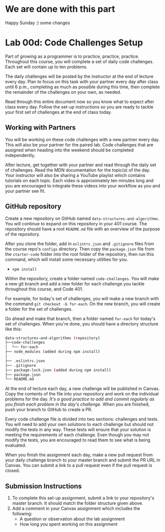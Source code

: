 # We are done with this part
Happy Sunday :)
some changes 

# Lab 00d: Code Challenges Setup

Part of growing as a programmer is to practice, practice, practice. Throughout this course, you will complete a set of daily code challenges. Each set will contain up to ten problems.

The daily challenges will be posted by the instructor at the end of lecture every day. Plan to focus on this task with your partner every day after class until 6 p.m., completing as much as possible during this time, then complete the remainder of the challenges on your own, as needed.

Read through this entire document now so you know what to expect after class every day. Follow the set-up instructions so you are ready to tackle your first set of challenges at the end of class today.

## Working with Partners

You will be working on these code challenges with a new partner every day. This will also be your partner for the paired lab. Code challenges that are assigned when heading into the weekend should be completed independently.

After lecture, get together with your partner and read through the daily set of challenges. Read the MDN documentation for the topic(s) of the day. Your instructor will also be sharing a YouTube playlist which contains tutorials on each topic. Each video is approximately ten minutes long and you are encouraged to integrate these videos into your workflow as you and your partner see fit.

## GitHub repository

Create a new repository on GitHub named `data-structures-and-algorithms`. You will continue to expand on this repository in your 401 course. The repository should have a root `README.md` file with an overview of the purpose of the repository. 

After you clone the folder, add in `eslintrc.json` and `.gitignore` files from the course repo's `configs` directory. Then copy the `package.json` file from the `starter-code` folder into the root folder of the repository, then run this command, which will install some necessary utilities for you.

* `npm install`

Within the repository, create a folder named `code-challenges`. You will make a new git branch and add a new folder for each challenge you tackle throughout this course, and Code 401.

For example, for today's set of challenges, you will make a new branch with the command `git checkout -b for-each`. On the new branch, you will create a  folder for the set of challenges. 

Go ahead and make that branch, then a folder named `for-each` for today's set of challenges.  When you're done, you should have a directory structure like this:

```sh
data-structures-and-algorithms (repository)
├──code-challenges
│  └── for-each
├── node_modules (added during npm install)
│
├── .eslintrc.json
├── .gitignore
├── package-lock.json (added during npm install)
├── package.json
└── README.md
```

At the end of lecture each day, a new challenge will be published in Canvas. Copy the contents of the file into your repository and work on the individual problems for the day. *It's a good practice to add and commit regularly as you finish each problem in the day's challenge.*  When you are finished, push your branch to GitHub to create a PR.

Every code challenge file is divided into two sections: challenges and tests. You will need to add your own solutions to each challenge but should not modify the tests in any way. These tests will ensure that your solution is meeting the requirements of each challenge. Even though you may not modify the tests, you are encouraged to read them to see what is being evaluated.

When you finish the assignment each day, make a new pull request from your daily challenge branch to your master branch and submit the PR URL in Canvas. You can submit a link to a pull request even if the pull request is closed.

## Submission Instructions

1. To complete this set-up assignment, submit a link to your repository's master branch. It should match the folder structure given above.
1. Add a comment in your Canvas assignment which includes the following:
    - A question or observation about the lab assignment
    - How long you spent working on this assignment
